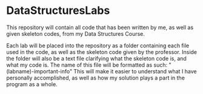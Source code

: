 # DataStructuresLabs
This repository will contain all code that has been written by me, as well as given skeleton codes, from my Data Structures Course.

Each lab will be placed into the repository as a folder containing each file used in the code, as well as the skeleton code given by the professor. Inside the folder will also be a text file clarifying what the skeleton code is, and what my code is. The name of this file will be formatted as such: "(labname)-important-info" This will make it easier to understand what I have personally accomplished, as well as how my solution plays a part in the program as a whole.
